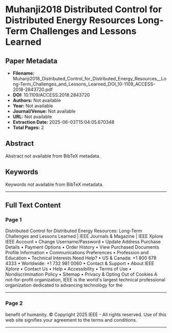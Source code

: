 # Muhanji2018 Distributed Control for Distributed Energy Resources  Long-Term Challenges and Lessons Learned

## Paper Metadata

- **Filename:** Muhanji2018_Distributed_Control_for_Distributed_Energy_Resources__Long-Term_Challenges_and_Lessons_Learned_DOI_10-1109_ACCESS-2018-2843720.pdf
- **DOI:** 10.1109/ACCESS.2018.2843720
- **Authors:** Not available
- **Year:** Not available
- **Journal/Venue:** Not available
- **URL:** Not available
- **Extraction Date:** 2025-06-03T15:04:05.670348
- **Total Pages:** 2

## Abstract

Abstract not available from BibTeX metadata.

## Keywords

Keywords not available from BibTeX metadata.

---

## Full Text Content



### Page 1

Distributed Control for Distributed Energy Resources: Long-Term
Challenges and Lessons Learned | IEEE Journals & Magazine | IEEE
Xplore
IEEE Account
• Change Username/Password
• Update Address
Purchase Details
• Payment Options
• Order History
• View Purchased Documents
Profile Information
• Communications Preferences
• Profession and Education
• Technical Interests
Need Help?
• US & Canada: +1 800 678 4333
• Worldwide: +1 732 981 0060
• Contact & Support
• About IEEE Xplore
• Contact Us
• Help
• Accessibility
• Terms of Use
• Nondiscrimination Policy
• Sitemap
• Privacy & Opting Out of Cookies
A not-for-profit organization, IEEE is the world's largest technical
professional organization dedicated to advancing technology for the

---


### Page 2

benefit of humanity.
© Copyright 2025 IEEE - All rights reserved. Use of this web site
signifies your agreement to the terms and conditions.

---
